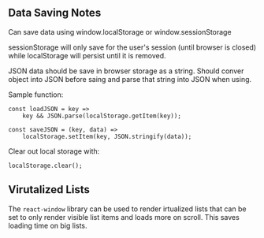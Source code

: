 

## Data Saving Notes

Can save data using window.localStorage or window.sessionStorage

sessionStorage will only save for the user's session (until browser is closed) while localStorage will persist until it is removed.

JSON data should be save in browser storage as a string. Should conver object into JSON before saing and parse that string into JSON when using.

Sample function:

```
const loadJSON = key =>
    key && JSON.parse(localStorage.getItem(key));

const saveJSON = (key, data) =>
    localStorage.setItem(key, JSON.stringify(data));
```

Clear out local storage with:

```
localStorage.clear();
```

## Virutalized Lists

The `react-window` library can be used to render irtualized lists that can be set to only render visible list items and loads more on scroll. This saves loading time on big lists.



